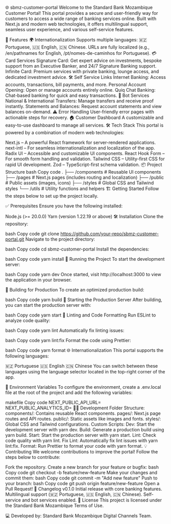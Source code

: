🌐 sbmz-customer-portal
Welcome to the Standard Bank Mozambique Customer Portal! This portal provides a secure and user-friendly way for customers to access a wide range of banking services online. Built with Next.js and modern web technologies, it offers multilingual support, seamless user experience, and various self-service features.

🚀 Features
🌍 Internationalization
Supports multiple languages: 🇲🇿 Portuguese, 🇺🇸 English, 🇨🇳 Chinese.
URLs are fully localized (e.g., /en/pathnames for English, /pt/nomes-de-caminhos for Portuguese).
💳 Card Services
Signature Card: Get expert advice on investments, bespoke support from an Executive Banker, and 24/7 Signature Banking support.
Infinite Card: Premium services with private banking, lounge access, and dedicated investment advice.
🛠️ Self Service Links
Internet Banking: Access accounts, transactions, bill payments, and more.
Personal Account Opening: Open or manage accounts entirely online.
Quiq Chat Banking: Chat-based banking for quick and easy transactions.
🤖 Bot Services
National & International Transfers: Manage transfers and receive proof instantly.
Statements and Balances: Request account statements and view balances on-demand.
⚠️ Error Handling
User-friendly error pages with actionable steps for recovery.
🏠 Customer Dashboard
A customizable and easy-to-use dashboard to manage all services.
🛠️ Tech Stack
This portal is powered by a combination of modern web technologies:

Next.js – A powerful React framework for server-rendered applications.
next-intl – For seamless internationalization and localization of the app.
Radix UI – Accessible and customizable UI components.
React Hook Form – For smooth form handling and validation.
Tailwind CSS – Utility-first CSS for rapid UI development.
Zod – TypeScript-first schema validation.
📦 Project Structure
bash
Copy code
.
├── /components      # Reusable UI components
├── /pages           # Next.js pages (includes routing and localization)
├── /public          # Public assets (images, icons)
├── /styles          # Global CSS and Tailwind styles
└── /utils           # Utility functions and helpers
🏗️ Getting Started
Follow the steps below to set up the project locally.

✅ Prerequisites
Ensure you have the following installed:

Node.js (>= 20.0.0)
Yarn (version 1.22.19 or above)
🛠️ Installation
Clone the repository:

bash
Copy code
git clone https://github.com/your-repo/sbmz-customer-portal.git
Navigate to the project directory:

bash
Copy code
cd sbmz-customer-portal
Install the dependencies:

bash
Copy code
yarn install
🚀 Running the Project
To start the development server:

bash
Copy code
yarn dev
Once started, visit http://localhost:3000 to view the application in your browser.

🔨 Building for Production
To create an optimized production build:

bash
Copy code
yarn build
🎯 Starting the Production Server
After building, you can start the production server with:

bash
Copy code
yarn start
🧹 Linting and Code Formatting
Run ESLint to analyze code quality:

bash
Copy code
yarn lint
Automatically fix linting issues:

bash
Copy code
yarn lint:fix
Format the code using Prettier:

bash
Copy code
yarn format
🌐 Internationalization
This portal supports the following languages:

🇲🇿 Portuguese
🇺🇸 English
🇨🇳 Chinese
You can switch between these languages using the language selector located in the top-right corner of the app.

🔧 Environment Variables
To configure the environment, create a .env.local file at the root of the project and add the following variables:

makefile
Copy code
NEXT_PUBLIC_API_URL=<Your API URL>
NEXT_PUBLIC_ANALYTICS_ID=<Your Analytics ID>
🧑‍💻 Development
Folder Structure:
components/: Contains reusable React components.
pages/: Next.js page routes and API routes.
public/: Static assets like images and fonts.
styles/: Global CSS and Tailwind configurations.
Custom Scripts:
Dev: Start the development server with yarn dev.
Build: Generate a production build using yarn build.
Start: Start the production server with yarn start.
Lint: Check code quality with yarn lint.
Fix Lint: Automatically fix lint issues with yarn lint:fix.
Format: Run Prettier to format your code with yarn format.
💡 Contributing
We welcome contributions to improve the portal! Follow the steps below to contribute:

Fork the repository.
Create a new branch for your feature or bugfix:
bash
Copy code
git checkout -b feature/new-feature
Make your changes and commit them:
bash
Copy code
git commit -m "Add new feature"
Push to your branch:
bash
Copy code
git push origin feature/new-feature
Open a Pull Request!
📝 Changelog
v0.1.0
Initial release with core banking features.
Multilingual support (🇲🇿 Portuguese, 🇺🇸 English, 🇨🇳 Chinese).
Self-service and bot services enabled.
📄 License
This project is licensed under the Standard Bank Mozambique Terms of Use.

💻 Developed by: Standard Bank Mozambique Digital Channels Team.